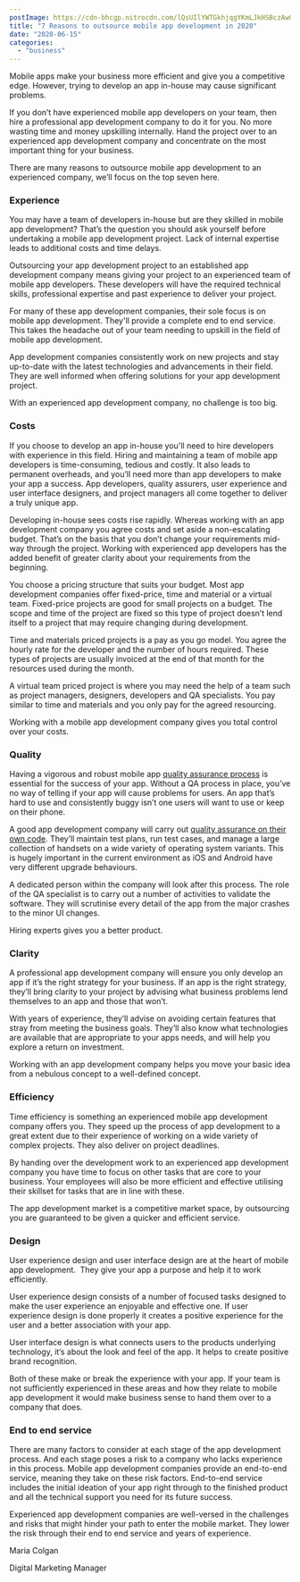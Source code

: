 ```yaml
---
postImage: https://cdn-bhcgp.nitrocdn.com/lQsUIlYWTGkhjqgYKmLJkHSBczAwGDPM/assets/static/optimized/rev-f8d7f54/wp-content/uploads/2020/03/7-Reasons-to-outsource-app-development-in-2020-scaled.jpg.webp
title: "7 Reasons to outsource mobile app development in 2020"
date: "2020-06-15"
categories: 
  - "business"
---
```


Mobile apps make your business more efficient and give you a competitive edge. However, trying to develop an app in-house may cause significant problems.

If you don’t have experienced mobile app developers on your team, then hire a professional app development company to do it for you. No more wasting time and money upskilling internally. Hand the project over to an experienced app development company and concentrate on the most important thing for your business.

There are many reasons to outsource mobile app development to an experienced company, we’ll focus on the top seven here.

### **Experience**

You may have a team of developers in-house but are they skilled in mobile app development? That’s the question you should ask yourself before undertaking a mobile app development project. Lack of internal expertise leads to additional costs and time delays.

Outsourcing your app development project to an established app development company means giving your project to an experienced team of mobile app developers. These developers will have the required technical skills, professional expertise and past experience to deliver your project.

For many of these app development companies, their sole focus is on mobile app development. They'll provide a complete end to end service. This takes the headache out of your team needing to upskill in the field of mobile app development.

App development companies consistently work on new projects and stay up-to-date with the latest technologies and advancements in their field. They are well informed when offering solutions for your app development project.

With an experienced app development company, no challenge is too big.

### **Costs**

If you choose to develop an app in-house you'll need to hire developers with experience in this field. Hiring and maintaining a team of mobile app developers is time-consuming, tedious and costly. It also leads to permanent overheads, and you’ll need more than app developers to make your app a success. App developers, quality assurers, user experience and user interface designers, and project managers all come together to deliver a truly unique app.

Developing in-house sees costs rise rapidly. Whereas working with an app development company you agree costs and set aside a non-escalating budget. That’s on the basis that you don’t change your requirements mid-way through the project. Working with experienced app developers has the added benefit of greater clarity about your requirements from the beginning.

You choose a pricing structure that suits your budget. Most app development companies offer fixed-price, time and material or a virtual team. Fixed-price projects are good for small projects on a budget. The scope and time of the project are fixed so this type of project doesn’t lend itself to a project that may require changing during development.

Time and materials priced projects is a pay as you go model. You agree the hourly rate for the developer and the number of hours required. These types of projects are usually invoiced at the end of that month for the resources used during the month.

A virtual team priced project is where you may need the help of a team such as project managers, designers, developers and QA specialists. You pay similar to time and materials and you only pay for the agreed resourcing.

Working with a mobile app development company gives you total control over your costs.

### **Quality**

Having a vigorous and robust mobile app [quality assurance process](https://tapadoo.com/the-importance-of-app-quality-assurance/) is essential for the success of your app. Without a QA process in place, you’ve no way of telling if your app will cause problems for users. An app that’s hard to use and consistently buggy isn’t one users will want to use or keep on their phone. 

A good app development company will carry out [quality assurance on their own code](https://tapadoo.com/mobile-app-quality-assurance-infographic/). They’ll maintain test plans, run test cases, and manage a large collection of handsets on a wide variety of operating system variants. This is hugely important in the current environment as iOS and Android have very different upgrade behaviours.

A dedicated person within the company will look after this process. The role of the QA specialist is to carry out a number of activities to validate the software. They will scrutinise every detail of the app from the major crashes to the minor UI changes.

Hiring experts gives you a better product. 

### **Clarity**

A professional app development company will ensure you only develop an app if it’s the right strategy for your business. If an app is the right strategy, they’ll bring clarity to your project by advising what business problems lend themselves to an app and those that won’t.

With years of experience, they’ll advise on avoiding certain features that stray from meeting the business goals. They’ll also know what technologies are available that are appropriate to your apps needs, and will help you explore a return on investment. 

Working with an app development company helps you move your basic idea from a nebulous concept to a well-defined concept.

### **Efficiency**

Time efficiency is something an experienced mobile app development company offers you. They speed up the process of app development to a great extent due to their experience of working on a wide variety of complex projects. They also deliver on project deadlines.

By handing over the development work to an experienced app development company you have time to focus on other tasks that are core to your business. Your employees will also be more efficient and effective utilising their skillset for tasks that are in line with these. 

The app development market is a competitive market space, by outsourcing you are guaranteed to be given a quicker and efficient service.

### **Design**

User experience design and user interface design are at the heart of mobile app development.  They give your app a purpose and help it to work efficiently. 

User experience design consists of a number of focused tasks designed to make the user experience an enjoyable and effective one. If user experience design is done properly it creates a positive experience for the user and a better association with your app.

User interface design is what connects users to the products underlying technology, it’s about the look and feel of the app. It helps to create positive brand recognition.

Both of these make or break the experience with your app. If your team is not sufficiently experienced in these areas and how they relate to mobile app development it would make business sense to hand them over to a company that does. 

### **End to end service**

There are many factors to consider at each stage of the app development process. And each stage poses a risk to a company who lacks experience in this process. Mobile app development companies provide an end-to-end service, meaning they take on these risk factors. End-to-end service includes the initial ideation of your app right through to the finished product and all the technical support you need for its future success.

Experienced app development companies are well-versed in the challenges and risks that might hinder your path to enter the mobile market. They lower the risk through their end to end service and years of experience. 

Maria Colgan

Digital Marketing Manager
